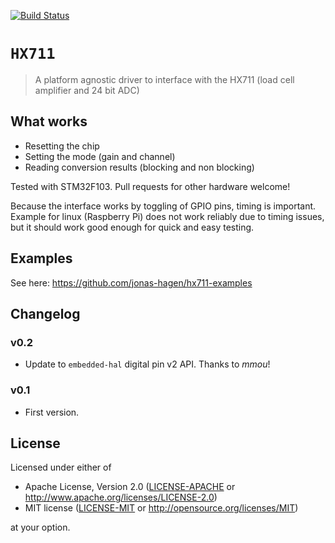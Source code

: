 [![Build Status](https://travis-ci.org/jonas-hagen/hx711.svg?branch=master)](https://travis-ci.org/jonas-hagen/hx711)

# `HX711`

> A platform agnostic driver to interface with the HX711 (load cell amplifier and 24 bit ADC)

## What works

- Resetting the chip
- Setting the mode (gain and channel)
- Reading conversion results (blocking and non blocking)

Tested with STM32F103. Pull requests for other hardware welcome!

Because the interface works by toggling of GPIO pins, timing is important. Example for linux (Raspberry Pi) does not work reliably due to timing issues, but it should work good enough for quick and easy testing.

## Examples

See here: https://github.com/jonas-hagen/hx711-examples

## Changelog

### v0.2

- Update to `embedded-hal` digital pin v2 API. Thanks to *mmou*!

### v0.1

- First version.

## License

Licensed under either of

- Apache License, Version 2.0 ([LICENSE-APACHE](LICENSE-APACHE) or
  http://www.apache.org/licenses/LICENSE-2.0)
- MIT license ([LICENSE-MIT](LICENSE-MIT) or http://opensource.org/licenses/MIT)

at your option.

